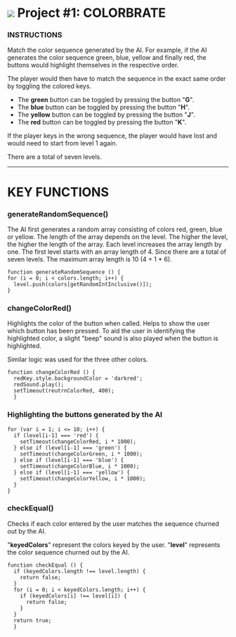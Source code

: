 
# ![](https://ga-dash.s3.amazonaws.com/production/assets/logo-9f88ae6c9c3871690e33280fcf557f33.png) Project #1: COLORBRATE

### INSTRUCTIONS

Match the color sequence generated by the AI. For example, if the AI generates the color sequence green, blue, yellow and finally red, the buttons would highlight themselves in the respective order.

The player would then have to match the sequence in the exact same order by toggling the colored keys.



* The **green** button can be toggled by pressing the button "**G**".
* The **blue** button can be toggled by pressing the button "**H**".
* The **yellow** button can be toggled by pressing the button "**J**".
* The **red** button can be toggled by pressing the button "**K**".

If the player keys in the wrong sequence, the player would have lost and would need to start from level 1 again.

There are a total of seven levels.

---

# KEY FUNCTIONS

### generateRandomSequence()
The AI first generates a random array consisting of colors red, green, blue or yellow. The length of the array depends on the level. The higher the level, the higher the length of the array. Each level increases the array length by one. The first level starts with an array length of 4. Since there are a total of seven levels. The maximum array length is 10 (4 + 1 * 6).

```
function generateRandomSequence () {
for (i = 0; i < colors.length; i++) {
  level.push(colors[getRandomIntInclusive()]);
}
```

### changeColorRed()

Highlights the color of the button when called. Helps to show the user which button has been pressed. To aid the user in identifying the highlighted color, a slight "beep" sound is also played when the button is highlighted.

Similar logic was used for the three other colors.

```
function changeColorRed () {
  redKey.style.backgroundColor = 'darkred';
  redSound.play();
  setTimeout(reutrnColorRed, 400);
  }
  ```

### Highlighting the buttons generated by the AI

```
for (var i = 1; i <= 10; i++) {
  if (level[i-1] === 'red') {
    setTimeout(changeColorRed, i * 1000);
  } else if (level[i-1] === 'green') {
    setTimeout(changeColorGreen, i * 1000);
  } else if (level[i-1] === 'blue') {
    setTimeout(changeColorBlue, i * 1000);
  } else if (level[i-1] === 'yellow') {
    setTimeout(changeColorYellow, i * 1000);
  }
}
```

### checkEqual()

Checks if each color entered by the user matches the sequence churned out by the AI.

"**keyedColors**" represent the colors keyed by the user.
"**level**" represents the color sequence churned out by the AI.



```
function checkEqual () {
  if (keyedColors.length !== level.length) {
    return false;
  }
  for (i = 0; i < keyedColors.length; i++) {
    if (keyedColors[i] !== level[i]) {
      return false;
    }
  }
  return true;
  }
  ```

